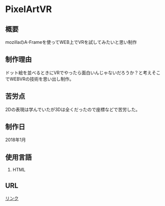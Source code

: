 # PixelArtVR

## 概要
mozillaのA-Frameを使ってWEB上でVRを試してみたいと思い制作
## 制作理由
ドット絵を並べるときにVRでやったら面白いんじゃないだろうか？と考えそこでWEBVRの技術を思い出し制作。
## 苦労点
2Dの表現は学んでいたが3Dは全くだったので座標などで苦労した。
## 制作日
2018年1月
## 使用言語
1. HTML
## URL
[リンク](https://maigo999.github.io/PixelArtVR/)
